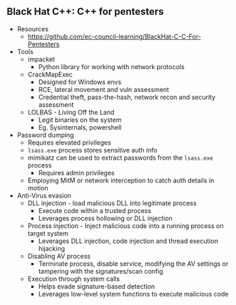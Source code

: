 ## Black Hat C++: C++ for pentesters
- Resources
    - https://github.com/ec-council-learning/BlackHat-C-C-For-Pentesters
- Tools
    - impacket
        - Python library for working with network protocols
    - CrackMapExec
        - Designed for Windows envs
        - RCE, lateral movement and vuln assessment
        - Credential theft, pass-the-hash, network recon and security assessment
    - LOLBAS - Living Off the Land
        - Legit binaries on the system
        - Eg. Sysinternals, powershell
- Password dumping
    - Requires elevated privileges
    - `lsass.exe` process stores sensitive auth info
    - mimikatz can be used to extract passwords from the `lsass.exe` process
        - Requires admin privileges
    - Employing MitM or network interception to catch auth details in motion
- Anti-Virus evasion
    - DLL injection - load malicious DLL into legitimate process
        - Execute code within a trusted process
        - Leverages process hollowing or DLL injection
    - Process injection - Inject malicious code into a running process on target system
        - Leverages DLL injection, code injection and thread execution hijacking
    - Disabling AV process
        - Terminate process, disable service, modifying the AV settings or tampering with the signatures/scan config
    - Execution through system calls
        - Helps evade signature-based detection
        - Leverages low-level system functions to execute malicious code